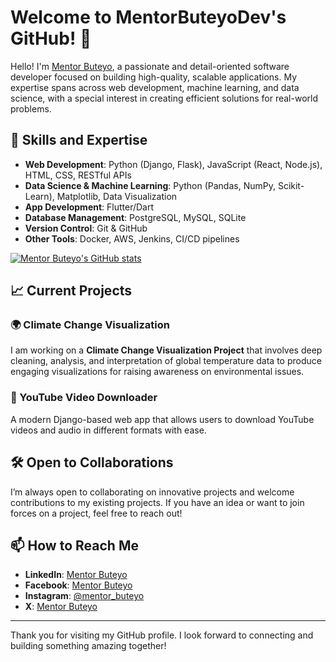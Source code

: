 # Welcome to MentorButeyoDev's GitHub! 👋

Hello! I'm [Mentor Buteyo](https://github.com/mentorbuteyodev), a passionate and detail-oriented software developer focused on building high-quality, scalable applications. My expertise spans across web development, machine learning, and data science, with a special interest in creating efficient solutions for real-world problems.

## 🚀 Skills and Expertise
- **Web Development**: Python (Django, Flask), JavaScript (React, Node.js), HTML, CSS, RESTful APIs
- **Data Science & Machine Learning**: Python (Pandas, NumPy, Scikit-Learn), Matplotlib, Data Visualization
- **App Development**: Flutter/Dart
- **Database Management**: PostgreSQL, MySQL, SQLite
- **Version Control**: Git & GitHub
- **Other Tools**: Docker, AWS, Jenkins, CI/CD pipelines

[![Mentor Buteyo's GitHub stats](https://github-readme-stats.vercel.app/api?username=mentorbuteyodev&count_private=true&show_icons=true&theme=radical&hide_rank=false)](https://github.com/anuraghazra/github-readme-stats)

## 📈 Current Projects
### 🌍 Climate Change Visualization
I am working on a **Climate Change Visualization Project** that involves deep cleaning, analysis, and interpretation of global temperature data to produce engaging visualizations for raising awareness on environmental issues.

### 🎥 YouTube Video Downloader
A modern Django-based web app that allows users to download YouTube videos and audio in different formats with ease.

## 🛠️ Open to Collaborations
I’m always open to collaborating on innovative projects and welcome contributions to my existing projects. If you have an idea or want to join forces on a project, feel free to reach out!

## 📫 How to Reach Me
- **LinkedIn**: [Mentor Buteyo](https://linkedin.com/in/mentorbuteyo)
- **Facebook**: [Mentor Buteyo](https://www.facebook.com/mentor.buteyo.5)
- **Instagram**: [@mentor_buteyo](https://www.instagram.com/mentor_buteyo/)
- **X**: [Mentor Buteyo](https://x.com/mentor_buteyo?mx=2)

---

Thank you for visiting my GitHub profile. I look forward to connecting and building something amazing together!
